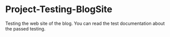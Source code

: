 # Project-Testing-BlogSite
Testing the web site of the blog. You can read the test documentation about the passed testing.
